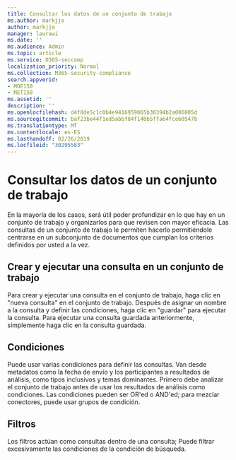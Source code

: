 ```yaml
---
title: Consultar los datos de un conjunto de trabajo
ms.author: markjjo
author: markjjo
manager: laurawi
ms.date: ''
ms.audience: Admin
ms.topic: article
ms.service: O365-seccomp
localization_priority: Normal
ms.collection: M365-security-compliance
search.appverid:
- MOE150
- MET150
ms.assetid: ''
description: ''
ms.openlocfilehash: d4f8de5c1c0b4e9416959065b30394b2a086805d
ms.sourcegitcommit: baf23be44f1ed5abbf84f140b5ffa64fce605478
ms.translationtype: MT
ms.contentlocale: es-ES
ms.lasthandoff: 02/26/2019
ms.locfileid: "30295583"
---
```

# <a name="query-the-data-in-a-working-set"></a>Consultar los datos de un conjunto de trabajo

En la mayoría de los casos, será útil poder profundizar en lo que hay en un conjunto de trabajo y organizarlos para que revisen con mayor eficacia. Las consultas de un conjunto de trabajo le permiten hacerlo permitiéndole centrarse en un subconjunto de documentos que cumplan los criterios definidos por usted a la vez.

## <a name="creating-and-running-a-query-within-a-working-set"></a>Crear y ejecutar una consulta en un conjunto de trabajo

Para crear y ejecutar una consulta en el conjunto de trabajo, haga clic en "nueva consulta" en el conjunto de trabajo. Después de asignar un nombre a la consulta y definir las condiciones, haga clic en "guardar" para ejecutar la consulta. Para ejecutar una consulta guardada anteriormente, simplemente haga clic en la consulta guardada.

## <a name="conditions"></a>Condiciones

Puede usar varias condiciones para definir las consultas. Van desde metadatos como la fecha de envío y los participantes a resultados de análisis, como tipos inclusivos y temas dominantes. Primero debe analizar el conjunto de trabajo antes de usar los resultados de análisis como condiciones. Las condiciones pueden ser OR'ed o AND'ed; para mezclar conectores, puede usar grupos de condición.

## <a name="filters"></a>Filtros
Los filtros actúan como consultas dentro de una consulta; Puede filtrar excesivamente las condiciones de la condición de búsqueda.


